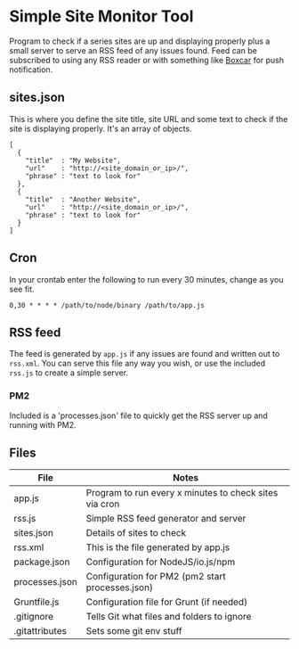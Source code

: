 # Simple Site Monitor Tool
Program to check if a series sites are up and displaying properly plus a small server to serve an RSS feed of any issues found. Feed can be subscribed to using any RSS reader or with something like [Boxcar](https://boxcar.io/) for push notification.

## sites.json
This is where you define the site title, site URL and some text to check if the site is displaying properly. It's an array of objects.
```
[
  {
    "title"  : "My Website",
    "url"    : "http://<site_domain_or_ip>/",
    "phrase" : "text to look for"
  },
  {
    "title"  : "Another Website",
    "url"    : "http://<site_domain_or_ip>/",
    "phrase" : "text to look for"
  }
]

```

## Cron

In your crontab enter the following to run every 30 minutes, change as you see fit.
```
0,30 * * * * /path/to/node/binary /path/to/app.js
```

## RSS feed
The feed is generated by `app.js` if any issues are found and written out to `rss.xml`. You can serve this file any way you wish, or use the included `rss.js` to create a simple server.

### PM2
Included is a 'processes.json' file to quickly get the RSS server up and running with PM2.


## Files
| File | Notes |
| ---- | ----- |
| app.js | Program to run every x minutes to check sites via cron |
| rss.js | Simple RSS feed generator and server |
| sites.json | Details of sites to check |
| rss.xml | This is the file generated by app.js |
| package.json | Configuration for NodeJS/io.js/npm |
| processes.json | Configuration for PM2 (pm2 start processes.json) |
| Gruntfile.js | Configuration file for Grunt (if needed) |
| .gitignore | Tells Git what files and folders to ignore |
| .gitattributes | Sets some git env stuff |

